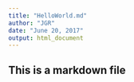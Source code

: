 ```yaml
---
title: "HelloWorld.md"
author: "JGR"
date: "June 20, 2017"
output: html_document
---
```


## This is a markdown file